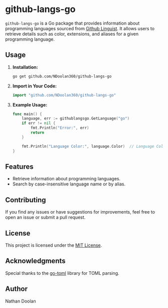 # github-langs-go

`github-langs-go` is a Go package that provides information about programming languages sourced from [Github Linguist](https://github.com/github-linguist/linguist/blob/master/lib/linguist/languages.yml). It allows users to retrieve details such as color, extensions, and aliases for a given programming language.

## Usage

1. **Installation:**
    ```bash
    go get github.com/NDoolan360/github-langs-go
    ```

2. **Import in Your Code:**
    ```go
    import "github.com/NDoolan360/github-langs-go"
    ```

3. **Example Usage:**
    ```go
    func main() {
        language, err := githublangsgo.GetLanguage("go")
        if err != nil {
            fmt.Println("Error:", err)
            return
        }

        fmt.Println("Language Color:", language.Color)  // Language Color: #00ADD8
    }
    ```

## Features

- Retrieve information about programming languages.
- Search by case-insensitive language name or by alias.

## Contributing

If you find any issues or have suggestions for improvements, feel free to open an issue or submit a pull request.

## License

This project is licensed under the [MIT License](LICENSE).

## Acknowledgments

Special thanks to the [go-toml](https://github.com/pelletier/go-toml) library for TOML parsing.

## Author

Nathan Doolan
